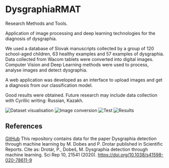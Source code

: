 # DysgraphiaRMAT
Research Methods and Tools.

Application of image processing and deep learning technologies for the diagnosis of dysgraphia.

We used a database of Slovak manuscripts collected by a group of 120 school-aged children, 63 healthy examples and 57 examples of dysgraphia. Data collected from Wacom tablets were converted into digital images. Computer Vision and Deep Learning methods were used to process, analyse images and detect dysgraphia. 

A web application was developed as an interface to upload images and get a diagnosis from our classification model.

Good results were obtained. Future research may include data collection with Cyrillic writing: Russian, Kazakh. 


![Dataset visualisation](https://github.com/Alar-q/DysgraphiaRMAT/blob/main/git_images/sentence.png)
![Image conversion](https://github.com/Alar-q/DysgraphiaRMAT/blob/main/git_images/image%20with%20handwriting.png)
![Test](https://github.com/Alar-q/DysgraphiaRMAT/blob/main/git_images/test_code.jpg)
![Results](https://github.com/Alar-q/DysgraphiaRMAT/blob/main/git_images/evaluation.png)

## References

[GitHub](https://github.com/peet292929/Dysgraphia-detection-through-machine-learning) This repository contains data for the paper Dysgraphia detection through machine learning by M. Dobes and P. Drotar published in Scientific Reports. Cite as: Drotár, P., Dobeš, M. Dysgraphia detection through machine learning. Sci Rep 10, 21541 (2020). https://doi.org/10.1038/s41598-020-78611-9
